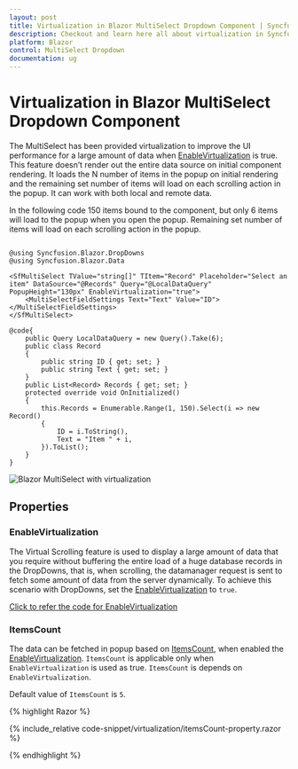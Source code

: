 ```yaml
---
layout: post
title: Virtualization in Blazor MultiSelect Dropdown Component | Syncfusion
description: Checkout and learn here all about virtualization in Syncfusion Blazor MultiSelect Dropdown component and much more.
platform: Blazor
control: MultiSelect Dropdown
documentation: ug
---
```


# Virtualization in Blazor MultiSelect Dropdown Component

The MultiSelect has been provided virtualization to improve the UI performance for a large amount of data when [EnableVirtualization](https://help.syncfusion.com/cr/blazor/Syncfusion.Blazor.DropDowns.SfDropDownList-2.html#Syncfusion_Blazor_DropDowns_SfDropDownList_2_EnableVirtualization) is true. This feature doesn’t render out the entire data source on initial component rendering. It loads the N number of items in the popup on initial rendering and the remaining set number of items will load on each scrolling action in the popup. It can work with both local and remote data.

In the following code 150 items bound to the component, but only 6 items will load to the popup when you open the popup. Remaining set number of items will load on each scrolling action in the popup.

```cshtml

@using Syncfusion.Blazor.DropDowns
@using Syncfusion.Blazor.Data 

<SfMultiSelect TValue="string[]" TItem="Record" Placeholder="Select an item" DataSource="@Records" Query="@LocalDataQuery" PopupHeight="130px" EnableVirtualization="true">
    <MultiSelectFieldSettings Text="Text" Value="ID"></MultiSelectFieldSettings>
</SfMultiSelect>

@code{
    public Query LocalDataQuery = new Query().Take(6); 
    public class Record 
    { 
        public string ID { get; set; } 
        public string Text { get; set; } 
    } 
    public List<Record> Records { get; set; } 
    protected override void OnInitialized()
    { 
        this.Records = Enumerable.Range(1, 150).Select(i => new Record() 
        { 
            ID = i.ToString(), 
            Text = "Item " + i, 
        }).ToList(); 
    } 
}
```

![Blazor MultiSelect with virtualization](./images/blazor-multiselect-dropdown-virtualization.gif)

## Properties

### EnableVirtualization

The Virtual Scrolling feature is used to display a large amount of data that you require without buffering the entire load of a huge database records in the DropDowns, that is, when scrolling, the datamanager request is sent to fetch some amount of data from the server dynamically. To achieve this scenario with DropDowns, set the [EnableVirtualization](https://help.syncfusion.com/cr/blazor/Syncfusion.Blazor.DropDowns.SfMultiSelect-2.html#Syncfusion_Blazor_DropDowns_SfMultiSelect_2_EnableVirtualization) to `true`.

[Click to refer the code for EnableVirtualization](https://blazor.syncfusion.com/documentation/multiselect-dropdown/virtualization)

### ItemsCount

The data can be fetched in popup based on [ItemsCount](https://help.syncfusion.com/cr/blazor/Syncfusion.Blazor.DropDowns.SfMultiSelect-2.html#Syncfusion_Blazor_DropDowns_SfMultiSelect_2_ItemsCount), when enabled the [EnableVirtualization](https://blazor.syncfusion.com/documentation/multiselect-dropdown/virtualization). `ItemsCount` is applicable only when `EnableVirtualization` is used as true. `ItemsCount` is depends on `EnableVirtualization`.

Default value of `ItemsCount` is `5`.

{% highlight Razor %}

{% include_relative code-snippet/virtualization/itemsCount-property.razor %}

{% endhighlight %}